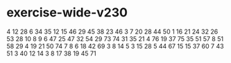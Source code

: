 # exercise-wide-v230
4
12
28
6
34
35
12
15
46
29
45
38
23
46
3
7
20
28
44
50
1
16
21
24
32
26
53
28
10
8
9
6
47
25
47
32
54
29
73
74
31
35
21
4
76
19
37
75
35
51
57
8
51
58
29
4
19
21
50
74
7
8
6
18
42
69
3
8
14
5
3
15
28
5
44
67
15
15
37
60
7
43
51
3
40
12
14
3
8
17
38
19
45
71
